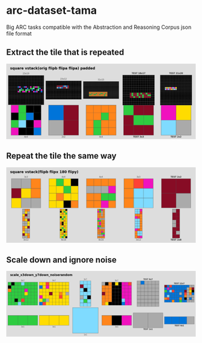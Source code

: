 # arc-dataset-tama
Big ARC tasks compatible with the Abstraction and Reasoning Corpus json file format

## Extract the tile that is repeated
<img src="https://raw.githubusercontent.com/neoneye/arc-dataset-tama/main/metadata/arc-dataset-tama-demo1.png" alt="arc-dataset-tama: Example of symmetry"/>

## Repeat the tile the same way
<img src="https://raw.githubusercontent.com/neoneye/arc-dataset-tama/main/metadata/arc-dataset-tama-demo2.png" alt="arc-dataset-tama: Example of symmetry"/>

## Scale down and ignore noise
<img src="https://raw.githubusercontent.com/neoneye/arc-dataset-tama/main/metadata/arc-dataset-tama-demo3.png" alt="arc-dataset-tama: Example of scale down and ignore noise"/>
